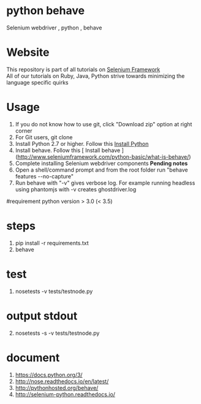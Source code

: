 # python behave
Selenium webdriver , python , behave

# Website
This repository is part of all tutorials on [ Selenium Framework ](http://www.seleniumframework.com)  
All of our tutorials on Ruby, Java, Python strive towards minimizing the language specific quirks  

# Usage  
1. If you do not know how to use git, click "Download zip" option at right corner  
2. For Git users, git clone  
3. Install Python 2.7 or higher. Follow this [ Install Python ](http://www.seleniumframework.com/python-basic/what-is-python/)  
4. Install behave. Follow this [ Install behave ] (http://www.seleniumframework.com/python-basic/what-is-behave/) 
5. Complete installing Selenium webdriver components **Pending notes**
6. Open a shell/command prompt and from the root folder run "behave features --no-capture"  
7. Run behave with "-v" gives verbose log. For example running headless using phantomjs with -v creates ghostdriver.log  

#requirement
python version > 3.0 (< 3.5)
    
# steps
1. pip install -r requirements.txt
2. behave

# test
1. nosetests -v tests/testnode.py
# output stdout
2. nosetests -s -v tests/testnode.py

# document
1. https://docs.python.org/3/
2. http://nose.readthedocs.io/en/latest/
3. http://pythonhosted.org/behave/
4. http://selenium-python.readthedocs.io/
